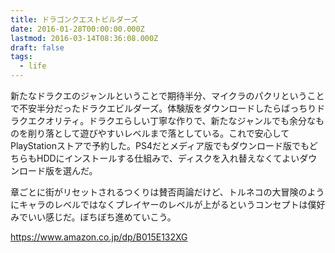 ```yaml
---
title: ドラゴンクエストビルダーズ
date: 2016-01-28T00:00:00.000Z
lastmod: 2016-03-14T08:36:08.000Z
draft: false
tags:
  - life
---
```


新たなドラクエのジャンルということで期待半分、マイクラのパクリということで不安半分だったドラクエビルダーズ。体験版をダウンロードしたらばっちりドラクエクオリティ。ドラクエらしい丁寧な作りで、新たなジャンルでも余分なものを削り落として遊びやすいレベルまで落としている。これで安心してPlayStationストアで予約した。PS4だとメディア版でもダウンロード版でもどちらもHDDにインストールする仕組みで、ディスクを入れ替えなくてよいダウンロード版を選んだ。

章ごとに街がリセットされるつくりは賛否両論だけど、トルネコの大冒険のようにキャラのレベルではなくプレイヤーのレベルが上がるというコンセプトは僕好みでいい感じだ。ぼちぼち進めていこう。

<https://www.amazon.co.jp/dp/B015E132XG>
